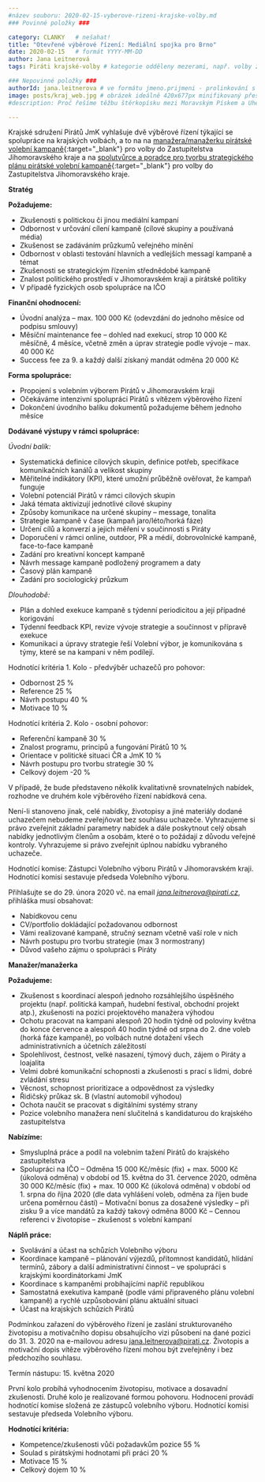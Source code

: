 ```yaml
---
#název souboru: 2020-02-15-vyberove-rizeni-krajske-volby.md
### Povinné položky ###

category: CLANKY   # nešahat!
title: "Otevřené výběrové řízení: Mediální spojka pro Brno"
date: 2020-02-15   # formát YYYY-MM-DD
author: Jana Leitnerová
tags: Piráti krajské-volby # kategorie odděleny mezerami, např. volby zemědělství životní-prostředí piráti (viz https://jihomoravsky.pirati.cz/tags/)

### Nepovinné položky ###
authorId: jana.leitnerova # ve formátu jmeno.prijmeni - prolinkování s profilem přes uid
image: posts/kraj_web.jpg # obrázek ideálně 420x677px minifikovaný přes https://tinypng.com/
#description: Proč řešíme těžbu štěrkopísku mezi Moravským Pískem a Uherským Ostrohem? Podrobné info o celé kauze.

---
```


Krajské sdružení Pirátů JmK vyhlašuje dvě výběrové řízení týkající se spolupráce na krajských volbách, a to na na [manažera/manažerku pirátské volební kampaně](https://forum.pirati.cz/viewtopic.php?f=572&t=51290){:target="_blank"} pro volby do Zastupitelstva Jihomoravského kraje a na [spolutvůrce a poradce pro tvorbu strategického plánu pirátské volební kampaně](https://forum.pirati.cz/viewtopic.php?f=572&t=51289){:target="_blank"} pro volby do Zastupitelstva Jihomoravského kraje.

**Stratég**

**Požadujeme:**
- Zkušenosti s politickou či jinou mediální kampaní
- Odbornost v určování cílení kampaně (cílové skupiny a používaná média)
- Zkušenost se zadáváním průzkumů veřejného mínění
- Odbornost v oblasti testování hlavních a vedlejších messagí kampaně a témat
- Zkušenosti se strategickým řízením střednědobé kampaně
- Znalost politického prostředí v Jihomoravském kraji a pirátské politiky
- V případě fyzických osob spolupráce na IČO

**Finanční ohodnocení:**
- Úvodní analýza – max. 100 000 Kč (odevzdání do jednoho měsíce od podpisu smlouvy)
- Měsíční maintenance fee – dohled nad exekucí, strop 10 000 Kč měsíčně, 4 měsíce, včetně změn a úprav strategie podle vývoje – max. 40 000 Kč
- Success fee za 9. a každý další získaný mandát odměna 20 000 Kč

**Forma spolupráce:**
- Propojení s volebním výborem Pirátů v Jihomoravském kraji
- Očekáváme intenzivní spolupráci Pirátů s vítězem výběrového řízení
- Dokončení úvodního balíku dokumentů požadujeme během jednoho měsíce

**Dodávané výstupy v rámci spolupráce:**

*Úvodní balík:*
- Systematická definice cílových skupin, definice potřeb, specifikace komunikačních kanálů a velikost skupiny
- Měřitelné indikátory (KPI), které umožní průběžně ověřovat, že kampaň funguje
- Volební potenciál Pirátů v rámci cílových skupin
- Jaká témata aktivizují jednotlivé cílové skupiny
- Způsoby komunikace na určené skupiny – message, tonalita
- Strategie kampaně v čase (kampaň jaro/léto/horká fáze)
- Určení cílů a konverzí a jejich měření v součinnosti s Piráty
- Doporučení v rámci online, outdoor, PR a médií, dobrovolnické kampaně, face-to-face kampaně
- Zadání pro kreativní koncept kampaně
- Návrh message kampaně podložený programem a daty
- Časový plán kampaně
- Zadání pro sociologický průzkum

*Dlouhodobě:*
- Plán a dohled exekuce kampaně s týdenní periodicitou a její případné korigování
- Týdenní feedback KPI, revize vývoje strategie a součinnost v přípravě exekuce
- Komunikaci a úpravy strategie řeší Volební výbor, je komunikována s týmy, které se na kampani v něm podílejí.

Hodnotící kritéria 1. Kolo - předvýběr uchazečů pro pohovor:
- Odbornost 25 %
- Reference 25 %
- Návrh postupu 40 %
- Motivace 10 %

Hodnotící kritéria 2. Kolo - osobní pohovor:
- Referenční kampaně 30 %
- Znalost programu, principů a fungování Pirátů 10 %
- Orientace v politické situaci ČR a JmK 10 %
- Návrh postupu pro tvorbu strategie 30 %
- Celkový dojem -20 %

V případě, že bude představeno několik kvalitativně srovnatelných nabídek, rozhodne ve druhém kole výběrového řízení nabídková cena.

Není-li stanoveno jinak, celé nabídky, životopisy a jiné materiály dodané uchazečem nebudeme zveřejňovat bez souhlasu uchazeče. Vyhrazujeme si právo zveřejnit základní parametry nabídek a dále poskytnout celý obsah nabídky jednotlivým členům a osobám, které o to požádají z důvodu veřejné kontroly. Vyhrazujeme si právo zveřejnit úplnou nabídku vybraného uchazeče.

Hodnotící komise:
Zástupci Volebního výboru Pirátů v Jihomoravském kraji. Hodnotící komisi sestavuje předseda Volebního výboru.

Přihlašujte se do 29. února 2020 vč. na email *jana.leitnerova@pirati.cz*, přihláška musí obsahovat:
- Nabídkovou cenu
- CV/portfolio dokládající požadovanou odbornost
- Vámi realizované kampaně, stručný seznam včetně vaší role v nich
- Návrh postupu pro tvorbu strategie (max 3 normostrany)
- Důvod vašeho zájmu o spolupráci s Piráty


**Manažer/manažerka**

**Požadujeme:**
- Zkušenost s koordinací alespoň jednoho rozsáhlejšího úspěšného projektu (např. politická kampaň, hudební festival, obchodní projekt atp.), zkušenosti na pozici projektového manažera výhodou
- Ochotu pracovat na kampani alespoň 20 hodin týdně od poloviny května do konce července a alespoň 40 hodin týdně od srpna do 2. dne voleb (horká fáze kampaně), po volbách nutné dotažení všech administrativních a účetních záležitostí
- Spolehlivost, čestnost, velké nasazení, týmový duch, zájem o Piráty a loajalita
- Velmi dobré komunikační schopnosti a zkušenosti s prací s lidmi, dobré zvládání stresu
- Věcnost, schopnost prioritizace a odpovědnost za výsledky
- Řidičský průkaz sk. B (vlastní automobil výhodou)
- Ochota naučit se pracovat s digitálními systémy strany
- Pozice volebního manažera není slučitelná s kandidaturou do krajského zastupitelstva

**Nabízíme:**
- Smysluplná práce a podíl na volebním tažení Pirátů do krajského zastupitelstva
- Spolupráci na IČO
– Odměna 15 000 Kč/měsíc (fix) + max. 5000 Kč (úkolová odměna) v období od 15. května do 31. července 2020, odměna 30 000 Kč/měsíc (fix) + max. 10 000 Kč (úkolová odměna) v období od 1. srpna do října 2020 (dle data vyhlášení voleb, odměna za říjen bude určena poměrnou částí)
– Motivační bonus za dosažené výsledky – při zisku 9 a více mandátů za každý takový odměna 8000 Kč
– Cennou referenci v životopise – zkušenost s volební kampaní

**Náplň práce:**
- Svolávání a účast na schůzích Volebního výboru
- Koordinace kampaně – plánování výjezdů, přítomnost kandidátů, hlídání termínů, zábory a další administrativní činnost – ve spolupráci s krajskými koordinátorkami JmK
- Koordinace s kampaněmi probíhajícími napříč republikou
- Samostatná exekutiva kampaně (podle vámi připraveného plánu volební kampaně) a rychlé uzpůsobování plánu aktuální situaci
- Účast na krajských schůzích Pirátů

Podmínkou zařazení do výběrového řízení je zaslání strukturovaného životopisu a motivačního dopisu obsahujícího vizi působení na dané pozici do 31. 3. 2020 na e-mailovou adresu jana.leitnerova@pirati.cz. Životopis a motivační dopis vítěze výběrového řízení mohou být zveřejněny i bez předchozího souhlasu.

Termín nástupu: 15. května 2020

První kolo probíhá vyhodnocením životopisu, motivace a dosavadní zkušenosti. Druhé kolo je realizované formou pohovoru. Hodnocení provádí hodnotící komise složená ze zástupců volebního výboru. Hodnotící komisi sestavuje předseda Volebního výboru.

**Hodnotící kritéria:**
- Kompetence/zkušenosti vůči požadavkům pozice 55 %
- Soulad s pirátskými hodnotami při práci 20 %
- Motivace 15 %
- Celkový dojem 10 %

